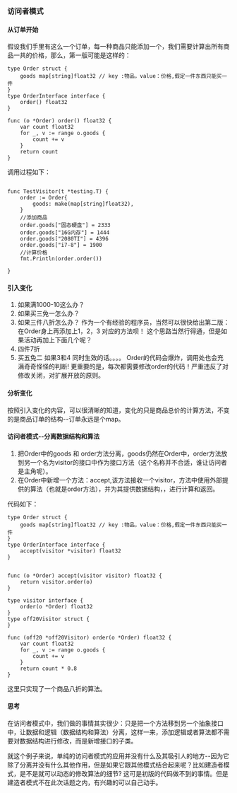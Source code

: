 ### 访问者模式
#### 从订单开始
假设我们手里有这么一个订单，每一种商品只能添加一个，我们需要计算出所有商品一共的价格，那么，第一版可能是这样的：

```
type Order struct {
	goods map[string]float32 // key :物品，value：价格,假定一件东西只能买一件
}
type OrderInterface interface {
	order() float32
}

func (o *Order) order() float32 {
	var count float32
	for _, v := range o.goods {
		count += v
	}
	return count
}

```
调用过程如下：
```

func TestVisitor(t *testing.T) {
	order := Order{
		goods: make(map[string]float32),
	}
	//添加商品
	order.goods["固态硬盘"] = 2333
	order.goods["16G内存"] = 1444
	order.goods["2080TI"] = 4396
	order.goods["i7-8"] = 1900
	//计算价格
	fmt.Println(order.order())

}
```
#### 引入变化
1. 如果满1000-10这么办？
2. 如果买三免一怎么办？
3. 如果三件八折怎么办？
作为一个有经验的程序员，当然可以很快给出第二版：在Order身上再添加上1，2，3 对应的方法呗！
这个思路当然行得通，但是如果活动再加上下面几个呢？
3. 四件7折
4. 买五免二
如果3和4 同时生效的话。。。。
Order的代码会爆炸，调用处也会充满奇奇怪怪的判断!
更重要的是，每次都需要修改order的代码！严重违反了对修改关闭，对扩展开放的原则。
#### 分析变化
按照引入变化的内容，可以很清晰的知道，变化的只是商品总价的计算方法，不变的是商品订单的结构--订单永远是个map。
#### 访问者模式--分离数据结构和算法
1. 把Order中的goods 和 order方法分离，goods仍然在Order中，order方法放到另一个名为visitor的接口中作为接口方法（这个名称并不合适，谁让访问者是主角呢）。
2. 在Order中新增一个方法：accept,该方法接收一个visitor，方法中使用外部提供的算法（也就是order方法），并为其提供数据结构，，进行计算和返回。

代码如下：
```
type Order struct {
	goods map[string]float32 // key :物品，value：价格,假定一件东西只能买一件
}
type OrderInterface interface {
	accept(visitor *visitor) float32
}


func (o *Order) accept(visitor visitor) float32 {
	return visitor.order(o)
}

type visitor interface {
	order(o *Order) float32
}
type off20Visitor struct {
}

func (off20 *off20Visitor) order(o *Order) float32 {
	var count float32
	for _, v := range o.goods {
		count += v
	}
	return count * 0.8
}
```
这里只实现了一个商品八折的算法。
#### 思考
在访问者模式中，我们做的事情其实很少：只是把一个方法移到另一个抽象接口中，让数据和逻辑（数据结构和算法）分离，这样一来，添加逻辑或者算法都不需要对数据结构进行修改，而是新增接口的子类。

就这个例子来说，单纯的访问者模式的应用并没有什么及其吸引人的地方--因为它除了分离并没有什么其他作用，但是如果它跟其他模式结合起来呢？比如建造者模式，是不是就可以动态的修改算法的细节?
这可是初版的代码做不到的事情。但是建造者模式不在此次话题之内，有兴趣的可以自己动手。